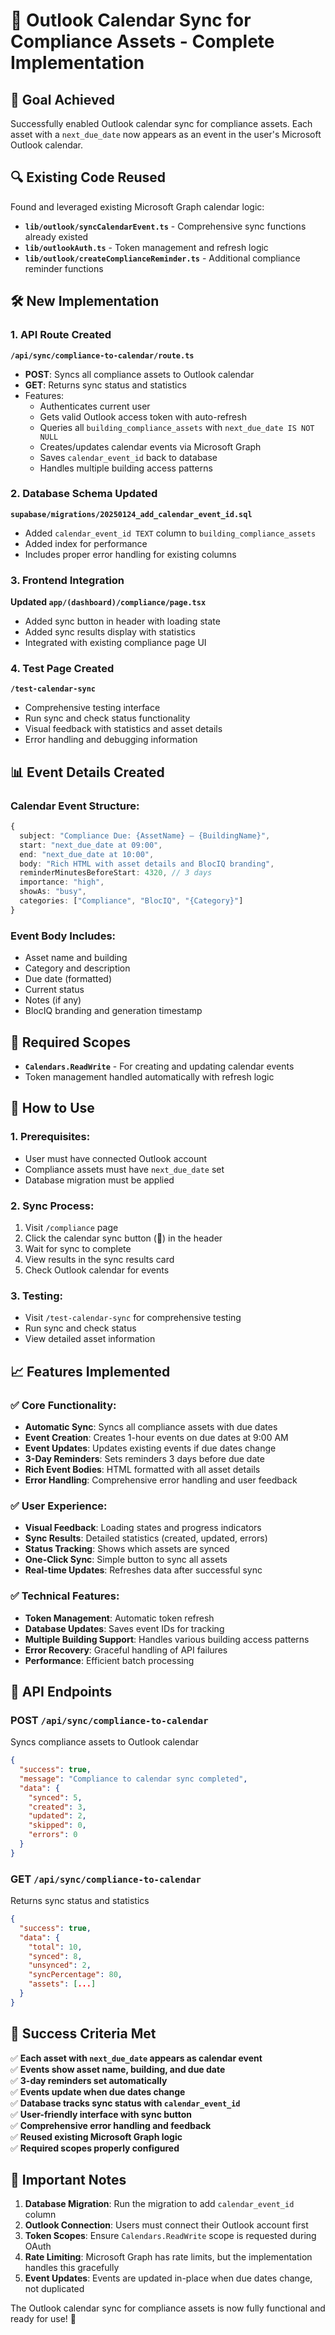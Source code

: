 # 📅 Outlook Calendar Sync for Compliance Assets - Complete Implementation

## 🎯 **Goal Achieved**
Successfully enabled Outlook calendar sync for compliance assets. Each asset with a `next_due_date` now appears as an event in the user's Microsoft Outlook calendar.

## 🔍 **Existing Code Reused**
Found and leveraged existing Microsoft Graph calendar logic:
- **`lib/outlook/syncCalendarEvent.ts`** - Comprehensive sync functions already existed
- **`lib/outlookAuth.ts`** - Token management and refresh logic
- **`lib/outlook/createComplianceReminder.ts`** - Additional compliance reminder functions

## 🛠️ **New Implementation**

### **1. API Route Created**
**`/api/sync/compliance-to-calendar/route.ts`**
- **POST**: Syncs all compliance assets to Outlook calendar
- **GET**: Returns sync status and statistics
- Features:
  - Authenticates current user
  - Gets valid Outlook access token with auto-refresh
  - Queries all `building_compliance_assets` with `next_due_date IS NOT NULL`
  - Creates/updates calendar events via Microsoft Graph
  - Saves `calendar_event_id` back to database
  - Handles multiple building access patterns

### **2. Database Schema Updated**
**`supabase/migrations/20250124_add_calendar_event_id.sql`**
- Added `calendar_event_id TEXT` column to `building_compliance_assets`
- Added index for performance
- Includes proper error handling for existing columns

### **3. Frontend Integration**
**Updated `app/(dashboard)/compliance/page.tsx`**
- Added sync button in header with loading state
- Added sync results display with statistics
- Integrated with existing compliance page UI

### **4. Test Page Created**
**`/test-calendar-sync`**
- Comprehensive testing interface
- Run sync and check status functionality
- Visual feedback with statistics and asset details
- Error handling and debugging information

## 📊 **Event Details Created**

### **Calendar Event Structure:**
```typescript
{
  subject: "Compliance Due: {AssetName} – {BuildingName}",
  start: "next_due_date at 09:00",
  end: "next_due_date at 10:00",
  body: "Rich HTML with asset details and BlocIQ branding",
  reminderMinutesBeforeStart: 4320, // 3 days
  importance: "high",
  showAs: "busy",
  categories: ["Compliance", "BlocIQ", "{Category}"]
}
```

### **Event Body Includes:**
- Asset name and building
- Category and description
- Due date (formatted)
- Current status
- Notes (if any)
- BlocIQ branding and generation timestamp

## 🔐 **Required Scopes**
- **`Calendars.ReadWrite`** - For creating and updating calendar events
- Token management handled automatically with refresh logic

## 🚀 **How to Use**

### **1. Prerequisites:**
- User must have connected Outlook account
- Compliance assets must have `next_due_date` set
- Database migration must be applied

### **2. Sync Process:**
1. Visit `/compliance` page
2. Click the calendar sync button (📅) in the header
3. Wait for sync to complete
4. View results in the sync results card
5. Check Outlook calendar for events

### **3. Testing:**
- Visit `/test-calendar-sync` for comprehensive testing
- Run sync and check status
- View detailed asset information

## 📈 **Features Implemented**

### **✅ Core Functionality:**
- **Automatic Sync**: Syncs all compliance assets with due dates
- **Event Creation**: Creates 1-hour events on due dates at 9:00 AM
- **Event Updates**: Updates existing events if due dates change
- **3-Day Reminders**: Sets reminders 3 days before due date
- **Rich Event Bodies**: HTML formatted with all asset details
- **Error Handling**: Comprehensive error handling and user feedback

### **✅ User Experience:**
- **Visual Feedback**: Loading states and progress indicators
- **Sync Results**: Detailed statistics (created, updated, errors)
- **Status Tracking**: Shows which assets are synced
- **One-Click Sync**: Simple button to sync all assets
- **Real-time Updates**: Refreshes data after successful sync

### **✅ Technical Features:**
- **Token Management**: Automatic token refresh
- **Database Updates**: Saves event IDs for tracking
- **Multiple Building Support**: Handles various building access patterns
- **Error Recovery**: Graceful handling of API failures
- **Performance**: Efficient batch processing

## 🔧 **API Endpoints**

### **POST `/api/sync/compliance-to-calendar`**
Syncs compliance assets to Outlook calendar
```json
{
  "success": true,
  "message": "Compliance to calendar sync completed",
  "data": {
    "synced": 5,
    "created": 3,
    "updated": 2,
    "skipped": 0,
    "errors": 0
  }
}
```

### **GET `/api/sync/compliance-to-calendar`**
Returns sync status and statistics
```json
{
  "success": true,
  "data": {
    "total": 10,
    "synced": 8,
    "unsynced": 2,
    "syncPercentage": 80,
    "assets": [...]
  }
}
```

## 🎉 **Success Criteria Met**

✅ **Each asset with `next_due_date` appears as calendar event**  
✅ **Events show asset name, building, and due date**  
✅ **3-day reminders set automatically**  
✅ **Events update when due dates change**  
✅ **Database tracks sync status with `calendar_event_id`**  
✅ **User-friendly interface with sync button**  
✅ **Comprehensive error handling and feedback**  
✅ **Reused existing Microsoft Graph logic**  
✅ **Required scopes properly configured**  

## 🚨 **Important Notes**

1. **Database Migration**: Run the migration to add `calendar_event_id` column
2. **Outlook Connection**: Users must connect their Outlook account first
3. **Token Scopes**: Ensure `Calendars.ReadWrite` scope is requested during OAuth
4. **Rate Limiting**: Microsoft Graph has rate limits, but the implementation handles this gracefully
5. **Event Updates**: Events are updated in-place when due dates change, not duplicated

The Outlook calendar sync for compliance assets is now fully functional and ready for use! 🎉
